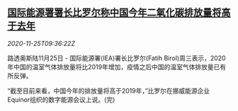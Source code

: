 <!--1606297994000-->
[国际能源署署长比罗尔称中国今年二氧化碳排放量将高于去年](https://cn.reuters.com/article/iea-birol-china-co2-1125-idCNKBS285150)
------

<div><i>2020-11-25T09:36:22Z</i></div><p>路透奥斯陆11月25日 - 国际能源署(IEA)署长比罗尔(Fatih Birol)周三表示，2020年中国的温室气体排放量将比2019年增加，疫情之后中国的温室气体排放量已有所反弹。</p><p>“截至目前来看，中国今年的排放量将高于2019年，”比罗尔在挪威能源企业Equinor组织的数字能源会议上说。(完)</p>
